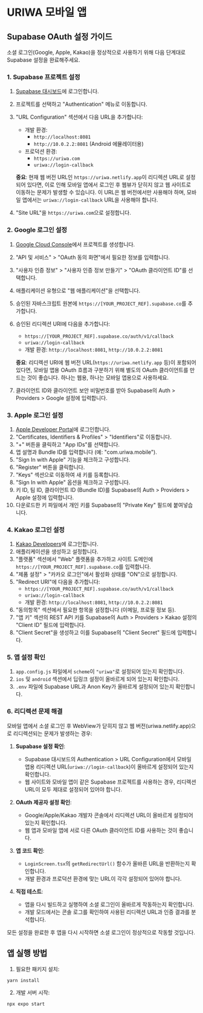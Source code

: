# URIWA 모바일 앱

## Supabase OAuth 설정 가이드

소셜 로그인(Google, Apple, Kakao)을 정상적으로 사용하기 위해 다음 단계대로 Supabase 설정을 완료해주세요.

### 1. Supabase 프로젝트 설정

1. [Supabase 대시보드](https://app.supabase.io)에 로그인합니다.
2. 프로젝트를 선택하고 "Authentication" 메뉴로 이동합니다.
3. "URL Configuration" 섹션에서 다음 URL을 추가합니다:

   - 개발 환경:
     - `http://localhost:8081`
     - `http://10.0.2.2:8081` (Android 에뮬레이터용)
   - 프로덕션 환경:
     - `https://uriwa.com`
     - `uriwa://login-callback`

   **중요**: 현재 웹 버전 URL인 `https://uriwa.netlify.app`이 리디렉션 URL로 설정되어 있다면, 이로 인해 모바일 앱에서 로그인 후 웹뷰가 닫히지 않고 웹 사이트로 이동하는 문제가 발생할 수 있습니다. 이 URL은 웹 버전에서만 사용해야 하며, 모바일 앱에서는 `uriwa://login-callback` URL을 사용해야 합니다.

4. "Site URL"을 `https://uriwa.com`으로 설정합니다.

### 2. Google 로그인 설정

1. [Google Cloud Console](https://console.cloud.google.com/)에서 프로젝트를 생성합니다.
2. "API 및 서비스" > "OAuth 동의 화면"에서 필요한 정보를 입력합니다.
3. "사용자 인증 정보" > "사용자 인증 정보 만들기" > "OAuth 클라이언트 ID"를 선택합니다.
4. 애플리케이션 유형으로 "웹 애플리케이션"을 선택합니다.
5. 승인된 자바스크립트 원본에 `https://[YOUR_PROJECT_REF].supabase.co`를 추가합니다.
6. 승인된 리디렉션 URI에 다음을 추가합니다:

   - `https://[YOUR_PROJECT_REF].supabase.co/auth/v1/callback`
   - `uriwa://login-callback`
   - 개발 환경: `http://localhost:8081`, `http://10.0.2.2:8081`

   **중요**: 리디렉션 URI에 웹 버전 URL(`https://uriwa.netlify.app` 등)이 포함되어 있다면, 모바일 앱용 OAuth 흐름과 구분하기 위해 별도의 OAuth 클라이언트를 만드는 것이 좋습니다. 하나는 웹용, 하나는 모바일 앱용으로 사용하세요.

7. 클라이언트 ID와 클라이언트 보안 비밀번호를 받아 Supabase의 Auth > Providers > Google 설정에 입력합니다.

### 3. Apple 로그인 설정

1. [Apple Developer Portal](https://developer.apple.com)에 로그인합니다.
2. "Certificates, Identifiers & Profiles" > "Identifiers"로 이동합니다.
3. "+" 버튼을 클릭하고 "App IDs"를 선택합니다.
4. 앱 설명과 Bundle ID를 입력합니다 (예: "com.uriwa.mobile").
5. "Sign In with Apple" 기능을 체크하고 구성합니다.
6. "Register" 버튼을 클릭합니다.
7. "Keys" 섹션으로 이동하여 새 키를 등록합니다.
8. "Sign In with Apple" 옵션을 체크하고 구성합니다.
9. 키 ID, 팀 ID, 클라이언트 ID (Bundle ID)를 Supabase의 Auth > Providers > Apple 설정에 입력합니다.
10. 다운로드한 키 파일에서 개인 키를 Supabase의 "Private Key" 필드에 붙여넣습니다.

### 4. Kakao 로그인 설정

1. [Kakao Developers](https://developers.kakao.com/)에 로그인합니다.
2. 애플리케이션을 생성하고 설정합니다.
3. "플랫폼" 섹션에서 "Web" 플랫폼을 추가하고 사이트 도메인에 `https://[YOUR_PROJECT_REF].supabase.co`를 입력합니다.
4. "제품 설정" > "카카오 로그인"에서 활성화 상태를 "ON"으로 설정합니다.
5. "Redirect URI"에 다음을 추가합니다:
   - `https://[YOUR_PROJECT_REF].supabase.co/auth/v1/callback`
   - `uriwa://login-callback`
   - 개발 환경: `http://localhost:8081`, `http://10.0.2.2:8081`
6. "동의항목" 섹션에서 필요한 항목을 설정합니다 (이메일, 프로필 정보 등).
7. "앱 키" 섹션의 REST API 키를 Supabase의 Auth > Providers > Kakao 설정의 "Client ID" 필드에 입력합니다.
8. "Client Secret"을 생성하고 이를 Supabase의 "Client Secret" 필드에 입력합니다.

### 5. 앱 설정 확인

1. `app.config.js` 파일에서 `scheme`이 `"uriwa"`로 설정되어 있는지 확인합니다.
2. `ios` 및 `android` 섹션에서 딥링크 설정이 올바르게 되어 있는지 확인합니다.
3. `.env` 파일에 Supabase URL과 Anon Key가 올바르게 설정되어 있는지 확인합니다.

### 6. 리디렉션 문제 해결

모바일 앱에서 소셜 로그인 후 WebView가 닫히지 않고 웹 버전(uriwa.netlify.app)으로 리디렉션되는 문제가 발생하는 경우:

1. **Supabase 설정 확인**:

   - Supabase 대시보드의 Authentication > URL Configuration에서 모바일 앱용 리디렉션 URL(`uriwa://login-callback`)이 올바르게 설정되어 있는지 확인합니다.
   - 웹 사이트와 모바일 앱이 같은 Supabase 프로젝트를 사용하는 경우, 리디렉션 URL이 모두 제대로 설정되어 있어야 합니다.

2. **OAuth 제공자 설정 확인**:

   - Google/Apple/Kakao 개발자 콘솔에서 리디렉션 URL이 올바르게 설정되어 있는지 확인합니다.
   - 웹 앱과 모바일 앱에 서로 다른 OAuth 클라이언트 ID를 사용하는 것이 좋습니다.

3. **앱 코드 확인**:

   - `LoginScreen.tsx`의 `getRedirectUrl()` 함수가 올바른 URL을 반환하는지 확인합니다.
   - 개발 환경과 프로덕션 환경에 맞는 URL이 각각 설정되어 있어야 합니다.

4. **직접 테스트**:
   - 앱을 다시 빌드하고 실행하여 소셜 로그인이 올바르게 작동하는지 확인합니다.
   - 개발 모드에서는 콘솔 로그를 확인하여 사용된 리디렉션 URL과 인증 결과를 분석합니다.

모든 설정을 완료한 후 앱을 다시 시작하면 소셜 로그인이 정상적으로 작동할 것입니다.

## 앱 실행 방법

1. 필요한 패키지 설치:

```bash
yarn install
```

2. 개발 서버 시작:

```bash
npx expo start
```
